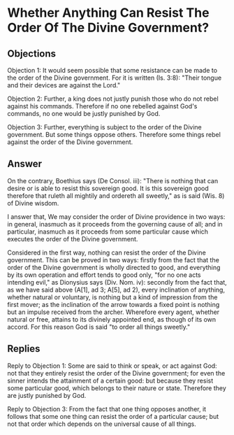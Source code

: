 # Whether Anything Can Resist The Order Of The Divine Government?

## Objections

Objection 1: It would seem possible that some resistance can be made to the order of the Divine government. For it is written (Is. 3:8): "Their tongue and their devices are against the Lord."

Objection 2: Further, a king does not justly punish those who do not rebel against his commands. Therefore if no one rebelled against God's commands, no one would be justly punished by God.

Objection 3: Further, everything is subject to the order of the Divine government. But some things oppose others. Therefore some things rebel against the order of the Divine government.

## Answer

On the contrary, Boethius says (De Consol. iii): "There is nothing that can desire or is able to resist this sovereign good. It is this sovereign good therefore that ruleth all mightily and ordereth all sweetly," as is said (Wis. 8) of Divine wisdom.

I answer that, We may consider the order of Divine providence in two ways: in general, inasmuch as it proceeds from the governing cause of all; and in particular, inasmuch as it proceeds from some particular cause which executes the order of the Divine government.

Considered in the first way, nothing can resist the order of the Divine government. This can be proved in two ways: firstly from the fact that the order of the Divine government is wholly directed to good, and everything by its own operation and effort tends to good only, "for no one acts intending evil," as Dionysius says (Div. Nom. iv): secondly from the fact that, as we have said above (A[1], ad 3; A[5], ad 2), every inclination of anything, whether natural or voluntary, is nothing but a kind of impression from the first mover; as the inclination of the arrow towards a fixed point is nothing but an impulse received from the archer. Wherefore every agent, whether natural or free, attains to its divinely appointed end, as though of its own accord. For this reason God is said "to order all things sweetly."

## Replies

Reply to Objection 1: Some are said to think or speak, or act against God: not that they entirely resist the order of the Divine government; for even the sinner intends the attainment of a certain good: but because they resist some particular good, which belongs to their nature or state. Therefore they are justly punished by God.

Reply to Objection 3: From the fact that one thing opposes another, it follows that some one thing can resist the order of a particular cause; but not that order which depends on the universal cause of all things.